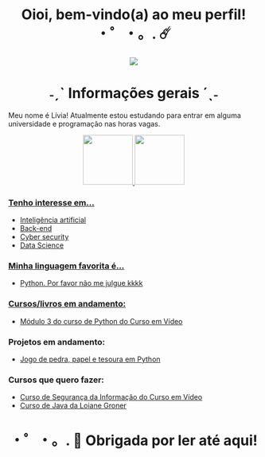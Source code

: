   <div align="center"> 
    <h1> Oioi, bem-vindo(a) ao meu perfil! ・゜・。. ☄️ </h1>
    <img src="https://giffiles.alphacoders.com/195/195287.gif" />
    <h1> ˗ˏˋ Informações gerais ´ˎ˗ </h1>
  </div>
 
Meu nome é Lívia! Atualmente estou estudando para entrar em alguma universidade e programação nas horas vagas. 

<div align="center">

  <a href="https://github.com/livia-lima">
  <img height="100em" src="https://github-readme-stats.vercel.app/api?username=livia-lima&show_icons=true&theme=tokyonight&include_all_commits=true&count_private=true"/>
  <img height="100em" src="https://github-readme-stats.vercel.app/api/top-langs/?username=livia-lima&layout=compact&langs_count=7&theme=tokyonight"/>
  
</div>

### Tenho interesse em...
- Inteligência artificial
- Back-end 
- Cyber security
- Data Science 

### Minha linguagem favorita é...
- Python. Por favor não me julgue kkkk

### Cursos/livros em andamento:
- <a href= "https://www.youtube.com/playlist?list=PLHz_AreHm4dksnH2jVTIVNviIMBVYyFnH"/>Módulo 3 do curso de Python do Curso em Vídeo </a>

### Projetos em andamento:
- <a href="https://github.com/livia-lima/pedra-papel-tesoura-python">Jogo de pedra, papel e tesoura em Python </a>

### Cursos que quero fazer:
- <a href="https://www.youtube.com/playlist?list=PLHz_AreHm4dlaTyjolzCFC6IjLzO8O0XV"/>Curso de Segurança da Informação do Curso em Vídeo </a>
- <a href="https://www.youtube.com/playlist?list=PLGxZ4Rq3BOBq0KXHsp5J3PxyFaBIXVs3r"/>Curso de Java da Loiane Groner </a>

<div align="center">
  <h1> ・゜・。. 🚀 Obrigada por ler até aqui! </h1>
 </div>
